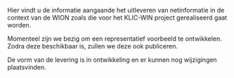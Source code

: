 Hier vindt u de informatie aangaande het uitleveren van netinformatie in de context van de WION zoals die voor het KLIC-WIN project gerealiseerd gaat worden.

Momenteel zijn we bezig om een representatief voorbeeld te ontwikkelen. Zodra deze beschikbaar is, zullen we deze ook publiceren.

De vorm van de levering is in ontwikkeling en er kunnen nog wijzigingen plaatsvinden.

